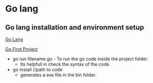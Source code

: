 # Go lang

## Go lang installation and environment setup

[Go Lang](https://golang.org/ "Go Lang Official Web site.")

[Go First Project](https://golang.org/doc/code.html "Hello world program")

* go run filename.go - To run the go code inside the project folder.
    - Its helpfull in check the syntax of the code.
* go install //path to code
    - generates a exe file in the bin folder.